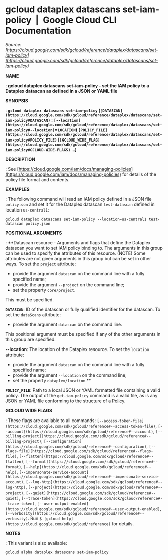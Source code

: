 # gcloud dataplex datascans set-iam-policy  |  Google Cloud CLI Documentation

*Source: [https://cloud.google.com/sdk/gcloud/reference/dataplex/datascans/set-iam-policy](https://cloud.google.com/sdk/gcloud/reference/dataplex/datascans/set-iam-policy)*

**NAME**

: **gcloud dataplex datascans set-iam-policy - set the IAM policy to a Dataplex datascan as defined in a JSON or YAML file**

**SYNOPSIS**

: **`gcloud dataplex datascans set-iam-policy` (`[DATASCAN](https://cloud.google.com/sdk/gcloud/reference/dataplex/datascans/set-iam-policy#DATASCAN)` : `[--location](https://cloud.google.com/sdk/gcloud/reference/dataplex/datascans/set-iam-policy#--location)`=`LOCATION`) `[POLICY_FILE](https://cloud.google.com/sdk/gcloud/reference/dataplex/datascans/set-iam-policy#POLICY_FILE)` [`[GCLOUD_WIDE_FLAG](https://cloud.google.com/sdk/gcloud/reference/dataplex/datascans/set-iam-policy#GCLOUD-WIDE-FLAGS) …`]**

**DESCRIPTION**

: See [https://cloud.google.com/iam/docs/managing-policies](https://cloud.google.com/iam/docs/managing-policies)
for details of the policy file format and contents.

**EXAMPLES**

: The following command will read an IAM policy defined in a JSON file
`policy.son` and set it for the Dataplex datascan
`test-datascan` defined in location `us-central1`:

```
gcloud dataplex datascans set-iam-policy --location=us-central1 test-datascan policy.json
```

**POSITIONAL ARGUMENTS**

: **Datascan resource - Arguments and flags that define the Dataplex datascan you
want to set IAM policy binding to. The arguments in this group can be used to
specify the attributes of this resource. (NOTE) Some attributes are not given
arguments in this group but can be set in other ways.
To set the `project` attribute:

- provide the argument `datascan` on the command line with a fully
specified name;
- provide the argument `--project` on the command line;
- set the property `core/project`.

This must be specified.

**`DATASCAN`**:
ID of the datascan or fully qualified identifier for the datascan.
To set the `dataScans` attribute:

- provide the argument `datascan` on the command line.

This positional argument must be specified if any of the other arguments in this
group are specified.

**--location**:
The location of the Dataplex resource.
To set the `location` attribute:

- provide the argument `datascan` on the command line with a fully
specified name;
- provide the argument `--location` on the command line;
- set the property `dataplex/location`.**

**`POLICY_FILE`**:
Path to a local JSON or YAML formatted file containing a valid policy.
The output of the `get-iam-policy` command is a valid file, as is any
JSON or YAML file conforming to the structure of a [Policy](https://cloud.google.com/iam/reference/rest/v1/Policy).

**GCLOUD WIDE FLAGS**

: These flags are available to all commands: `[--access-token-file](https://cloud.google.com/sdk/gcloud/reference#--access-token-file)`,
`[--account](https://cloud.google.com/sdk/gcloud/reference#--account)`, `[--billing-project](https://cloud.google.com/sdk/gcloud/reference#--billing-project)`,
`[--configuration](https://cloud.google.com/sdk/gcloud/reference#--configuration)`,
`[--flags-file](https://cloud.google.com/sdk/gcloud/reference#--flags-file)`,
`[--flatten](https://cloud.google.com/sdk/gcloud/reference#--flatten)`, `[--format](https://cloud.google.com/sdk/gcloud/reference#--format)`, `[--help](https://cloud.google.com/sdk/gcloud/reference#--help)`, `[--impersonate-service-account](https://cloud.google.com/sdk/gcloud/reference#--impersonate-service-account)`,
`[--log-http](https://cloud.google.com/sdk/gcloud/reference#--log-http)`,
`[--project](https://cloud.google.com/sdk/gcloud/reference#--project)`, `[--quiet](https://cloud.google.com/sdk/gcloud/reference#--quiet)`, `[--trace-token](https://cloud.google.com/sdk/gcloud/reference#--trace-token)`, `[--user-output-enabled](https://cloud.google.com/sdk/gcloud/reference#--user-output-enabled)`,
`[--verbosity](https://cloud.google.com/sdk/gcloud/reference#--verbosity)`.
Run `$ [gcloud help](https://cloud.google.com/sdk/gcloud/reference)` for details.

**NOTES**

: This variant is also available:

```
gcloud alpha dataplex datascans set-iam-policy
```